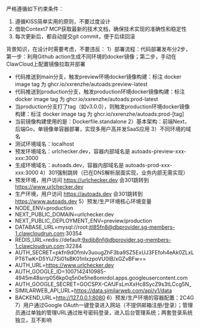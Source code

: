 严格遵循如下约束条件：
1. 遵循KISS简单实用的原则，不要过度设计
2. 借助Context7 MCP获取最新的技术文档，确保技术实现的准确性和稳定性
3. 每次更新后，都自动提交git commit，便于后续回滚

背景知识，在设计时需要考虑，不要违反：
1）部署流程：代码部署发布分2步，第一步：利用Github action生成不同环境的docker镜像；第二步，手动在ClawCloud上配置镜像拉取并部署
- 代码推送到main分支，触发preview环境docker镜像构建：标注 docker image tag 为 ghcr.io/xxrenzhe/autoads:preview-latest
- 代码推送到production分支，触发production环境docker镜像构建：标注 docker image tag 为 ghcr.io/xxrenzhe/autoads:prod-latest
- 当production分支打了tag（如v3.0.0），则触发production环境docker镜像构建：标注 docker image tag 为 ghcr.io/xxrenzhe/autoads:prod-[tag]
- 当前镜像构建使用的是：Dockerfile.standalone
2）基本架构：前端Next，后端Go，单镜像单容器部署，实现多用户高并发SaaS应用
3）不同环境的域名
- 测试环境域名：localhost
- 预发环境域名：urlchecker.dev，容器内部域名是 autoads-preview-xxx-xxx:3000
- 生成环境域名：autoads.dev，容器内部域名是 autoads-prod-xxx-xxx:3000
4）301强制跳转（已在DNS解析层面实现，业务内部无需实现）
- 预发环境，用户访问 https://urlchecker.dev 会301跳转到 https://www.urlchecker.dev
- 生产环境，用户访问 https://autoads.dev 会301跳转到 https://www.autoads.dev
5）预发/生产环境核心环境变量
- NODE_ENV=production
- NEXT_PUBLIC_DOMAIN=urlchecker.dev
- NEXT_PUBLIC_DEPLOYMENT_ENV=preview/production
- DATABASE_URL=mysql://root:jtl85fn8@dbprovider.sg-members-1.clawcloudrun.com:30354
- REDIS_URL=redis://default:9xdjb8nf@dbprovider.sg-members-1.clawcloudrun.com:32284
- AUTH_SECRET=pkfn9dOfmIv3uougZhF3ba9SZ5ExUJ3FEfoh4eAk0ZLxLPT6TwK+D5YIJ7Si01sBK01nIxzpoVU0IB/xGZvBFw==
- AUTH_URL=https://www.urlchecker.dev
- AUTH_GOOGLE_ID=1007142410985-4945m48srrp056kp0q5n0e5he8omrdol.apps.googleusercontent.com
- AUTH_GOOGLE_SECRET=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
- SIMILARWEB_API_URL=https://data.similarweb.com/api/v1/data
- BACKEND_URL=http://127.0.0.1:8080
6）预发/生产环境的容器配置：2C4G
7）用户通过Google OAuth一键登录进入网站（不提供邮箱注册/登录）；管理员通过单独的管理URL通过账号密码登录，进入后台管理系统；两套登录系统独立，互不影响
